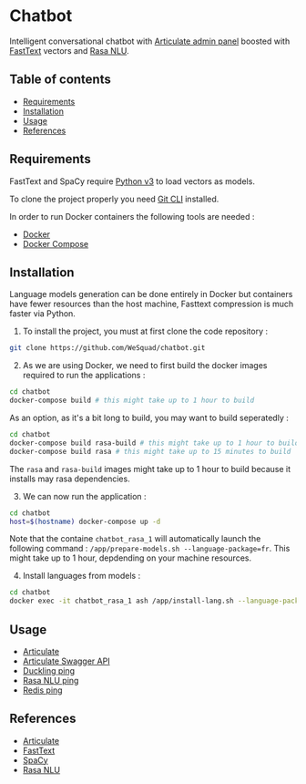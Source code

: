 # Chatbot

Intelligent conversational chatbot with [Articulate admin panel](https://samtecspg.github.io/articulate/) boosted with [FastText](https://fasttext.cc/) vectors and [Rasa NLU](https://rasa.com/).

## Table of contents

<!-- toc -->

* [Requirements](#requirements)
* [Installation](#installation)
* [Usage](#usage)
* [References](#references)

<!-- tocstop -->

## Requirements

FastText and SpaCy require [Python v3](https://www.python.org/downloads/) to load vectors as models.

To clone the project properly you need [Git CLI](https://git-scm.com/downloads) installed.

In order to run Docker containers the following tools are needed :

* [Docker](https://docs.docker.com/engine/installation/)
* [Docker Compose](https://docs.docker.com/compose/install/)

## Installation

Language models generation can be done entirely in Docker but containers have fewer resources than the host machine, Fasttext compression is much faster via Python.

1. To install the project, you must at first clone the code repository :

```bash
git clone https://github.com/WeSquad/chatbot.git
```

2. As we are using Docker, we need to first build the docker images required to run the applications :

```bash
cd chatbot
docker-compose build # this might take up to 1 hour to build
```

As an option, as it's a bit long to build, you may want to build seperatedly :

```bash
cd chatbot
docker-compose build rasa-build # this might take up to 1 hour to build
docker-compose build rasa # this might take up to 15 minutes to build
```

The `rasa` and `rasa-build` images might take up to 1 hour to build because it installs may rasa dependencies.

3. We can now run the application :

```bash
cd chatbot
host=$(hostname) docker-compose up -d
```

Note that the containe `chatbot_rasa_1` will automatically launch the following command :
`/app/prepare-models.sh --language-package=fr`. This might take up to 1 hour, depdending on your machine resources.

4. Install languages from models :

```bash
cd chatbot
docker exec -it chatbot_rasa_1 ash /app/install-lang.sh --language-package=fr
```

## Usage

* [Articulate](http://localhost:3000)
* [Articulate Swagger API](http://localhost:7500/documentation)
* [Duckling ping](http://localhost:8000)
* [Rasa NLU ping](http://localhost:5000)
* [Redis ping](http://localhost:6379)

## References

* [Articulate](https://github.com/samtecspg/articulate)
* [FastText](https://github.com/facebookresearch/fastText)
* [SpaCy](https://github.com/explosion/spaCy)
* [Rasa NLU](https://github.com/RasaHQ/rasa_nlu)
